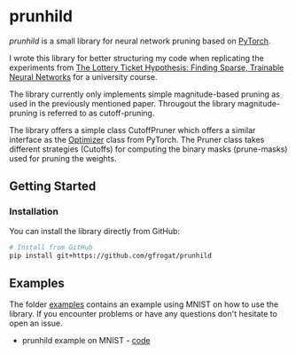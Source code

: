 # prunhild
*prunhild* is a small library for neural network pruning based on [PyTorch](https://pytorch.org).

I wrote this library for better structuring my code when replicating the experiments from [The Lottery Ticket Hypothesis: Finding Sparse, Trainable Neural Networks](https://arxiv.org/abs/1803.03635) for a university course.

The library currently only implements simple magnitude-based pruning as used in the previously mentioned paper.
Througout the library magnitude-pruning is referred to as cutoff-pruning.

The library offers a simple class CutoffPruner which offers a similar interface as the [Optimizer](https://pytorch.org/docs/stable/optim.html) class from PyTorch.
The Pruner class takes different strategies (Cutoffs) for computing the binary masks (prune-masks) used for pruning the weights.


## Getting Started

### Installation
You can install the library directly from GitHub:
```bash
# Install from GitHub
pip install git+https://github.com/gfrogat/prunhild
```

## Examples
The folder [examples](./examples) contains an example using MNIST on how to use the library.
If you encounter problems or have any questions don't hesitate to open an issue.

- prunhild example on MNIST - [code](./examples/mnist)
